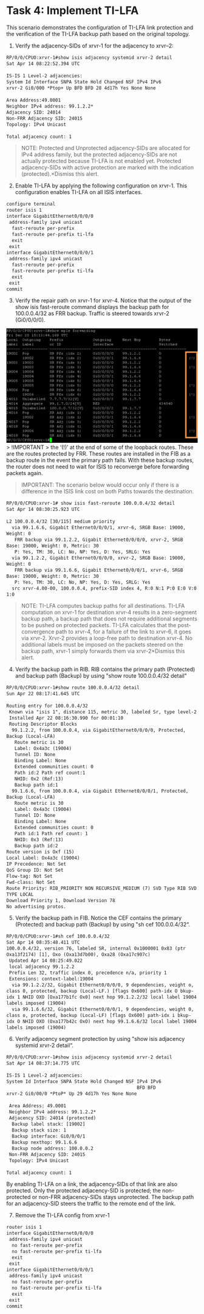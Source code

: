 # Task 4: Implement TI-LFA

This scenario demonstrates the configuration of TI-LFA link protection and the verification of the TI-LFA backup path based on the original topology.

1.  Verify the adjacency-SIDs of xrvr-1 for the adjacency to xrvr–2:

```
RP/0/0/CPUO:xrvr-1#show isis adjacency systemid xrvr-2 detail
Sat Apr 14 08:22:52.394 UTC

IS-IS 1 Level-2 adjacencies:
System Id Interface SNPA State Hold Changed NSF IPv4 IPv6
xrvr-2 Gi0/000 *Ptop+ Up BFD BFD 28 4d17h Yes None None

Area Address:49.0001
Neighbor IPv4 address: 99.1.2.2*
Adjacency SID: 24014
Non-FRR Adjacency SID: 24015
Topology: IPv4 Unicast

Total adjacency count: 1
```
> NOTE:
> Protected and Unprotected adjacency-SIDs are allocated for IPv4 address family, but the protected adjacency-SIDs are not actually protected because TI-LFA is not enabled yet. Protected adjacency-SIDs with active protection are marked with the indication (protected).×Dismiss this alert.

2. Enable TI-LFA by applying the following configuration on xrvr-1. This configuration enables TI-LFA on all ISIS interfaces.
```
configure terminal
router isis 1
interface GigabitEthernet0/0/0/0
 address-family ipv4 unicast
  fast-reroute per-prefix
  fast-reroute per-prefix ti-lfa
  exit
 exit
interface GigabitEthernet0/0/0/1
 address-family ipv4 unicast
  fast-reroute per-prefix
  fast-reroute per-prefix ti-lfa
  exit
 exit
commit
```

3. Verify the repair path on xrvr-1 for xrvr-4. Notice that the output of the show isis fast-reroute command displays the backup path for 100.0.0.4/32 as FRR backup. Traffic is steered towards xrvr-2 (Gi0/0/0/0).
<img src="../images/t4s3.png">
> !IMPORTANT
> the ‘(!)’ at the end of some of the loopback routes.  These are the routes protected by FRR.  These routes are installed in the FIB as a backup route in the event the primary path fails.  With these backup routes, the router does not need to wait for ISIS to reconverge before forwarding packets again.

> IMPORTANT: The scenario below would occur only if there is a difference in the ISIS link cost on both Paths towards the destination.

```
RP/0/0/CPUO:xrvr-1# show isis fast-reroute 100.0.0.4/32 detail
Sat Apr 14 08:30:25.923 UTC

L2 100.0.0.4/32 [30/115] medium priority
  via 99.1.6.6, Gigabit Ethernet0/0/0/1, xrvr-6, SRGB Base: 19000, Weight: 0
   FRR backup via 99.1.2.2, Gigabit Ethernet0/0/0/0, xrvr-2, SRGB Base: 19000, Weight: 0, Metric: 30
   P: Yes, TM: 30, LC: No, NP: Yes, D: Yes, SRLG: Yes
  via 99.1.2.2, Gigabit Ethernet0/0/0/0, xrvr-2, SRGB Base: 19000, Weight: 0
   FRR backup via 99.1.6.6, Gigabit Ethernet0/0/0/1, xrvr-6, SRGB Base: 19000, Weight: 0, Metric: 30
   P: Yes, TM: 30, LC: No, NP: Yes, D: Yes, SRLG: Yes
  src xrvr-4.00-00, 100.0.0.4, prefix-SID index 4, R:0 N:1 P:0 E:0 V:0 1:0
```

> NOTE:
> TI-LFA computes backup paths for all destinations. TI-LFA computation on xrvr-1 for destination xrvr-4 results in a zero-segment backup path, a backup path that does not require additional segments to be pushed on protected packets. TI-LFA calculates that the post-convergence path to xrvr-4, for a failure of the link to xrvr-6, it goes via xrvr-2. Xrvr-2 provides a loop-free path to destination xrvr-4. No additional labels must be imposed on the packets steered on the backup path, xrvr-1 simply forwards them via xrvr-2×Dismiss this alert.

4. Verify the backup path in RIB. RIB contains the primary path (Protected) and backup path (Backup) by using "show route 100.0.0.4/32 detail"

```
RP/0/0/CPUO:xrvr-1#show route 100.0.0.4/32 detail
Sun Apr 22 08:17:41.645 UTC

Routing entry for 100.0.0.4/32
 Known via "isis 1", distance 115, metric 30, labeled Sr, type level-2
 Installed Apr 22 08:16:30.990 for 00:01:10
 Routing Descriptor Blocks
  99.1.2.2, from 100.0.0.4, via GigabitEthernet0/0/0/0, Protected, Backup (Local-LFA)
   Route metric is 30
   Label: Ox4a3c (19004)
   Tunnel ID: None
   Binding Label: None
   Extended communities count: 0
   Path id:2 Path ref count:1
   NHID: 0x2 (Ref:13)
   Backup path id:1
  99.1.6.6, from 100.0.0.4, via Gigabit Ethernet0/0/0/1, Protected, Backup (Local-LFA)
   Route metric is 30
   Label: Ox4a3c (19004)
   Tunnel ID: None
   Binding Label: None
   Extended communities count: 0
   Path id:1 Path ref count: 1
   NHID: 0x3 (Ref:13)
   Backup path id:2
Route version is Oxf (15)
Local Label: Ox4a3c (19004)
IP Precedence: Not Set
QoS Group ID: Not Set
Flow-tag: Not Set
Fwd-class: Not Set
Route Priority: RIB_PRIORITY NON RECURSIVE_MEDIUM (7) SVD Type RIB SVD TYPE LOCAL
Download Priority 1, Download Version 78
No advertising protos.
```
5. Verify the backup path in FIB. Notice the CEF contains the primary (Protected) and backup path (Backup) by using "sh cef 100.0.0.4/32“.
```
RP/0/0/CPUO:xrvr-1#sh cef 100.0.0.4/32
Sat Apr 14 08:35:48.411 UTC
100.0.0.4/32, version 76, labeled SR, internal 0x1000001 0x83 (ptr Oxa13f2174) [1], Oxo (Oxa13d7b00), Oxa28 (Oxa17c907c)
 Updated Apr 14 08:25:49.022
 local adjacency 99.1.2.2
 Prefix Len 32, traffic index 0, precedence n/a, priority 1
 Extensions: context-label:19004
  via 99.1.2.2/32, Gigabit Ethernet0/0/0/0, 9 dependencies, veight o, class 0, protected, backup (Local-LF.) [flags 0x600] path-idx O bkup-idx 1 NHID OXO [Oxa177b1fc Ox0] next hop 99.1.2.2/32 local label 19004 labels imposed (19004)
  via 99.1.6.6/32, Gigabit Ethernet0/0/0/1, 9 dependencies, weight 0, class o, protected, backup (Local-LF) [flags Ox600] path-idx i bkup-idx O NHID OXO (Oxa177b42c OxO) next hop 99.1.6.6/32 local label 19004 labels imposed (19004)
```
6. Verify adjacency segment protection by using "show isis adjacency systemid xrvr-2 detail“.
```
RP/0/0/CPUO:xrvr-1#show isis adjacency systemid xrvr-2 detail
Sat Apr 14 08:37:14.775 UTC

IS-IS 1 Level-2 adjacencies:
System Id Interface SNPA State Hold Changed NSF IPv4 IPv6
                                                BFD BFD
xrvr-2 Gi0/00/0 *PtoP* Up 29 4d17h Yes None None

 Area Address: 49.0001
 Neighbor IPv4 address: 99.1.2.2*
 Adjacency SID: 24014 (protected)
  Backup label stack: [19002]
  Backup stack size: 1
  Backup interface: Gi0/0/0/1
  Backup nexthop: 99.1.6.6
  Backup node address: 100.0.0.2
 Non-FRR Adjacency SID: 24015
 Topology: IPv4 Unicast

Total adjacency count: 1
```
By enabling TI-LFA on a link, the adjacency-SIDs of that link are also protected. Only the protected adjacency-SID is protected; the non-protected or non-FRR adjacency-SIDs stays unprotected. The backup path for an adjacency-SID steers the traffic to the remote end of the link.

7. Remove the TI-LFA config from xrvr-1

```
router isis 1
interface GigabitEthernet0/0/0/0
 address-family ipv4 unicast
  no fast-reroute per-prefix
  no fast-reroute per-prefix ti-lfa
  exit
 exit
interface GigabitEthernet0/0/0/1
 address-family ipv4 unicast
  no fast-reroute per-prefix
  no fast-reroute per-prefix ti-lfa
  exit
 exit
commit
```
